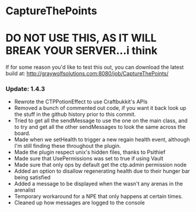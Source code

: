 CaptureThePoints
==========

# DO NOT USE THIS, AS IT WILL BREAK YOUR SERVER...i think

If for some reason you'd like to test this out, you can download the latest build at: http://graywolfsolutions.com:8080/job/CaptureThePoints/

### Update: 1.4.3 ###
* Rewrote the CTPPotionEffect to use Craftbukkit's APIs
* Removed a bunch of commented out code, if you want it back look up the stuff in the github history prior to this commit.
* Tried to get all the sendMessage to use the one on the main class, and to try and get all the other sendMessages to look the same across the board.
* Made when we setHealth to trigger a new regain health event, although I'm still finding these throughout the plugin.
* Made the plugin respect unix's hidden files, thanks to Psithief
* Made sure that UsePermissions was set to true if using Vault
* Made sure that only ops by default get the ctp.admin permission node
* Added an option to disallow regenerating health due to their hunger bar being satisfied
* Added a message to be displayed when the wasn't any arenas in the arenalist
* Temporary workaround for a NPE that only happens at certain times.
* Cleaned up how messages are logged to the console